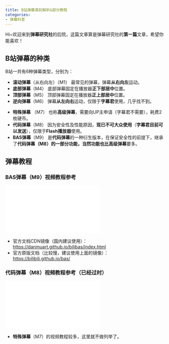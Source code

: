 ```yaml
---
title: B站弹幕类别解析&部分教程
categories:
- 弹幕科普
---
```

Hi~欢迎来到**弹幕研究社**的后院，这篇文章算是弹幕研究社的**第一篇**文章，希望你能喜欢！  
## B站弹幕的种类
B站一共有6种弹幕类型，分别为：  
* **滚动弹幕**（从右向左）（M1）
最常见的弹幕，弹幕**从右向左**运动。
* **底部弹幕**（M4）
底部弹幕固定在播放器**正下部居中**位置。
* **顶部弹幕**（M5）
顶部弹幕固定在播放器**正上部居中**位置。
* **逆向弹幕**（M6）
弹幕**从左向右**运动，仅限于**字幕君**使用，几乎找不到。
<!-- more -->
* **特殊弹幕** （M7）
也称**高级弹幕**，需要向UP主申请（字幕君不需要），耗费2枚硬币。
* **代码弹幕**（M8）
因为安全性及性能原因，**现已不可大众使用**（**字幕君目前可以发送**），仅限于**Flash播放器**使用。
* **BAS弹幕**（M9）
是**代码弹幕**的一种衍生版本，在保证安全性的前提下，继承了**代码弹幕（M8）**的一部分功能，当然功能也比**高级弹幕**要多。

## 弹幕教程
### BAS弹幕（M9）视频教程参考
<iframe src="//player.bilibili.com/player.html?aid=86360823&bvid=BV1S7411W78Q&cid=147600970&page=2" scrolling="no" border="0" frameborder="no" framespacing="0" allowfullscreen="true"> </iframe>

* 官方文档CDN镜像（国内建议使用）：<https://danmuart.github.io/bilibas/index.html>
* 官方原版文档（比较慢，建议使用上面的镜像）：<https://bilibili.github.io/bas/>

### 代码弹幕（M8）视频教程参考（已经过时）
<iframe src="//player.bilibili.com/player.html?aid=884694&bvid=BV1ks411o7ay&cid=5966295&page=1" scrolling="no" border="0" frameborder="no" framespacing="0" allowfullscreen="true"> </iframe>

* **特殊弹幕**（M7）的视频教程较多，这里就不做列举了。